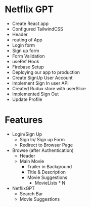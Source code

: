 # Netflix GPT

- Create React app
- Configured TailwindCSS
- Header
- routing of App
- Login form
- Sign up form
- Form Validation
- useRef Hook
- Firebase Setup
- Deploying our app to production
- Create SignUp User Account
- Implement Sign In user API
- Created Rudux store with userSlice
- Implemented Sign Out
- Update Profile



# Features
- Login/Sign Up
    - Sign In/ Sign up Form
    - Redirect to Browser Page
- Browse (after Authentication)
    - Header
    - Main Movie
        - Trailer in Background
        - Title & Description
        - Movie Suggestions
            - MovieLists * N
- NetflixGPT
    - Search Bar
    - Movie Suggestions